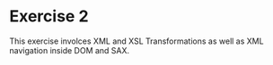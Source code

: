 # Exercise 2 

This exercise involces XML and XSL Transformations as well as XML navigation inside DOM and SAX.


